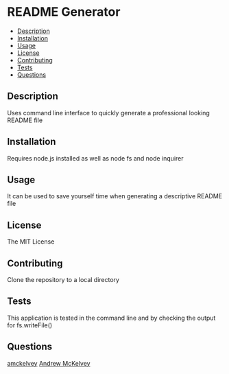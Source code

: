 # README Generator
* [Description](#description)
* [Installation](#installation)
* [Usage](#usage)
* [License](#license)
* [Contributing](#contributing)
* [Tests](#tests)
* [Questions](#questions)
    
## Description
Uses command line interface to quickly generate a professional looking README file
## Installation
Requires node.js installed as well as node fs and node inquirer
## Usage
It can be used to save yourself time when generating a descriptive README file
## License
The MIT License
## Contributing
Clone the repository to a local directory
## Tests
This application is tested in the command line and by checking the output for fs.writeFile()
## Questions
[amckelvey](https://github.com/amckelvey)
[Andrew McKelvey](https://www.linkedin.com/in/andrew-mckelvey-47b11111/)
  